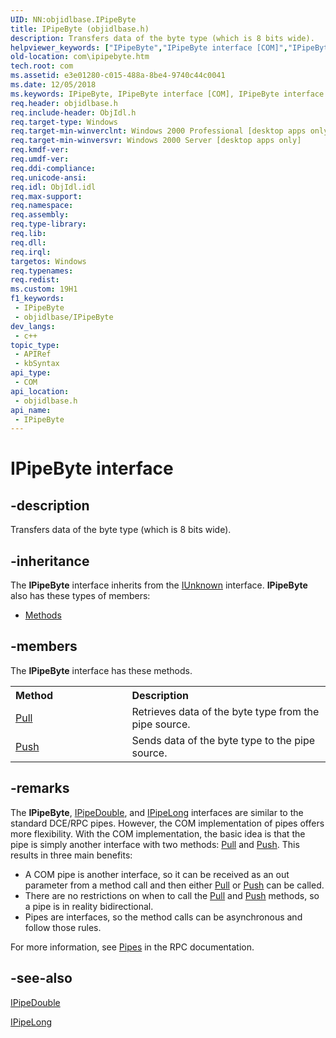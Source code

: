 ```yaml
---
UID: NN:objidlbase.IPipeByte
title: IPipeByte (objidlbase.h)
description: Transfers data of the byte type (which is 8 bits wide).
helpviewer_keywords: ["IPipeByte","IPipeByte interface [COM]","IPipeByte interface [COM]","described","_com_ipipebyte","com.ipipebyte","objidlbase/IPipeByte"]
old-location: com\ipipebyte.htm
tech.root: com
ms.assetid: e3e01280-c015-488a-8be4-9740c44c0041
ms.date: 12/05/2018
ms.keywords: IPipeByte, IPipeByte interface [COM], IPipeByte interface [COM],described, _com_ipipebyte, com.ipipebyte, objidlbase/IPipeByte
req.header: objidlbase.h
req.include-header: ObjIdl.h
req.target-type: Windows
req.target-min-winverclnt: Windows 2000 Professional [desktop apps only]
req.target-min-winversvr: Windows 2000 Server [desktop apps only]
req.kmdf-ver: 
req.umdf-ver: 
req.ddi-compliance: 
req.unicode-ansi: 
req.idl: ObjIdl.idl
req.max-support: 
req.namespace: 
req.assembly: 
req.type-library: 
req.lib: 
req.dll: 
req.irql: 
targetos: Windows
req.typenames: 
req.redist: 
ms.custom: 19H1
f1_keywords:
 - IPipeByte
 - objidlbase/IPipeByte
dev_langs:
 - c++
topic_type:
 - APIRef
 - kbSyntax
api_type:
 - COM
api_location:
 - objidlbase.h
api_name:
 - IPipeByte
---
```


# IPipeByte interface


## -description

Transfers data of the byte type (which is 8 bits wide).

## -inheritance

The <b xmlns:loc="http://microsoft.com/wdcml/l10n">IPipeByte</b> interface inherits from the <a href="https://docs.microsoft.com/windows/desktop/api/unknwn/nn-unknwn-iunknown">IUnknown</a> interface. <b>IPipeByte</b> also has these types of members:
<ul>
<li><a href="https://docs.microsoft.com/">Methods</a></li>
</ul>

## -members

The <b>IPipeByte</b> interface has these methods.
<table class="members" id="memberListMethods">
<tr>
<th align="left" width="37%">Method</th>
<th align="left" width="63%">Description</th>
</tr>
<tr data="declared;">
<td align="left" width="37%">
<a href="https://docs.microsoft.com/windows/desktop/api/objidl/nf-objidl-ipipebyte-pull">Pull</a>
</td>
<td align="left" width="63%">
Retrieves data of the byte type from the pipe source.

</td>
</tr>
<tr data="declared;">
<td align="left" width="37%">
<a href="https://docs.microsoft.com/windows/desktop/api/objidl/nf-objidl-ipipebyte-push">Push</a>
</td>
<td align="left" width="63%">
Sends data of the byte type to the pipe source.

</td>
</tr>
</table>

## -remarks

The <b>IPipeByte</b>, <a href="https://docs.microsoft.com/windows/desktop/api/objidl/nn-objidl-ipipedouble">IPipeDouble</a>, and <a href="https://docs.microsoft.com/windows/desktop/api/objidl/nn-objidl-ipipelong">IPipeLong</a> interfaces are similar to the standard DCE/RPC pipes. However, the COM implementation of pipes offers more flexibility. With the COM implementation, the basic idea is that the pipe is simply another interface with two methods: <a href="https://docs.microsoft.com/windows/desktop/api/objidl/nf-objidl-ipipebyte-pull">Pull</a> and <a href="https://docs.microsoft.com/windows/desktop/api/objidl/nf-objidl-ipipebyte-push">Push</a>. This results in three main benefits:

<ul>
<li>A COM pipe is another interface, so it can be received as an out parameter from a method call and then either <a href="https://docs.microsoft.com/windows/desktop/api/objidl/nf-objidl-ipipebyte-pull">Pull</a> or <a href="https://docs.microsoft.com/windows/desktop/api/objidl/nf-objidl-ipipebyte-push">Push</a> can be called. </li>
<li>There are no restrictions on when to call the <a href="https://docs.microsoft.com/windows/desktop/api/objidl/nf-objidl-ipipebyte-pull">Pull</a> and <a href="https://docs.microsoft.com/windows/desktop/api/objidl/nf-objidl-ipipebyte-push">Push</a> methods, so a pipe is in reality bidirectional.</li>
<li>Pipes are interfaces, so the method calls can be asynchronous and follow those rules.</li>
</ul>
For more information, see <a href="https://docs.microsoft.com/windows/desktop/Rpc/pipes">Pipes</a> in the RPC documentation.

## -see-also

<a href="https://docs.microsoft.com/windows/desktop/api/objidl/nn-objidl-ipipedouble">IPipeDouble</a>



<a href="https://docs.microsoft.com/windows/desktop/api/objidl/nn-objidl-ipipelong">IPipeLong</a>

